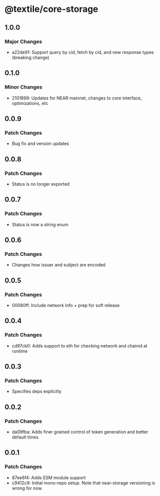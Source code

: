 # @textile/core-storage

## 1.0.0

### Major Changes

- a22de91: Support query by cid, fetch by cid, and new response types (breaking change)

## 0.1.0

### Minor Changes

- 2101899: Updates for NEAR mainnet, changes to core interface, optimizations, etc

## 0.0.9

### Patch Changes

- Bug fix and version updates

## 0.0.8

### Patch Changes

- Status is no longer exported

## 0.0.7

### Patch Changes

- Status is now a string enum

## 0.0.6

### Patch Changes

- Changes how issuer and subject are encoded

## 0.0.5

### Patch Changes

- 00080ff: Include network info + prep for soft release

## 0.0.4

### Patch Changes

- cd97cb0: Adds support to eth for checking network and chainid at runtime

## 0.0.3

### Patch Changes

- Specifies deps explicitly

## 0.0.2

### Patch Changes

- da09fba: Adds finer grained control of token generation and better default times

## 0.0.1

### Patch Changes

- 87ee6f4: Adds ESM module support
- c9412c9: Initial mono-repo setup. Note that near-storage versioning is wrong for now.
